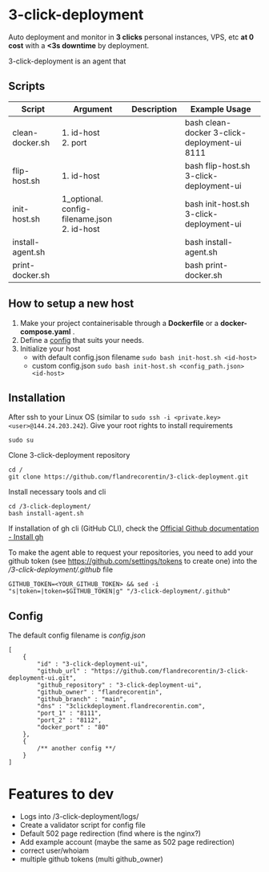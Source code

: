# 3-click-deployment

Auto deployment and monitor in **3 clicks** personal instances, VPS, etc **at 0 cost** with a **<3s downtime** by deployment.

3-click-deployment is an agent that

## Scripts

| Script           | Argument                                          | Description | Example Usage                                |
|------------------|---------------------------------------------------|-------------|----------------------------------------------|
| clean-docker.sh  | 1. id-host <br/> 2. port                          |             | bash clean-docker 3-click-deployment-ui 8111 |
| flip-host.sh     | 1. id-host                                        |             | bash flip-host.sh  3-click-deployment-ui     |
| init-host.sh     | 1_optional. config-filename.json <br/> 2. id-host |             | bash init-host.sh  3-click-deployment-ui     |
| install-agent.sh |                                                   |             | bash install-agent.sh                        |
| print-docker.sh  |                                                   |             | bash print-docker.sh                         |


## How to setup a new host

1. Make your project containerisable through a **Dockerfile** or a **docker-compose.yaml** .
2. Define a [config](#config) that suits your needs.
3. Initialize your host 
   - with default config.json filename ```sudo bash init-host.sh <id-host>```
   - custom config.json ```sudo bash init-host.sh <config_path.json> <id-host>```

## Installation

After ssh to your Linux OS (similar to ```sudo ssh -i <private.key> <user>@144.24.203.242```). Give your root rights to install requirements

```{bash}
sudo su
```

Clone 3-click-deployment repository
```{bash}
cd /
git clone https://github.com/flandrecorentin/3-click-deployment.git
```

Install necessary tools and cli
```{bash}
cd /3-click-deployment/
bash install-agent.sh
```

If installation of gh cli (GitHub CLI), check the [Official Github documentation - Install gh](https://github.com/cli/cli?tab=readme-ov-file#installation)

To make the agent able to request your repositories, you need to add your github token (see https://github.com/settings/tokens to create one) into the _/3-click-deployment/.github_ file

```{bash}
GITHUB_TOKEN=<YOUR_GITHUB_TOKEN> && sed -i "s|token=|token=$GITHUB_TOKEN|g" "/3-click-deployment/.github"
```

## Config

The default config filename is _config.json_

```{json}
[
    {
        "id" : "3-click-deployment-ui",
        "github_url" : "https://github.com/flandrecorentin/3-click-deployment-ui.git",
        "github_repository" : "3-click-deployment-ui",
        "github_owner" : "flandrecorentin",
        "github_branch" : "main",
        "dns" : "3clickdeployment.flandrecorentin.com",
        "port_1" : "8111",
        "port_2" : "8112",
        "docker_port" : "80"
    },
    {
        /** another config **/
    }
]
```

# Features to dev

- Logs into /3-click-deployment/logs/
- Create a validator script for config file
- Default 502 page redirection (find where is the nginx?)
- Add example account (maybe the same as 502 page redirection)
- correct user/whoiam 
- multiple github tokens (multi github_owner)
